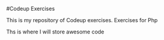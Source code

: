 #Codeup Exercises

This is my repository of Codeup exercises. Exercises for Php

Ths is where I will store awesome code
